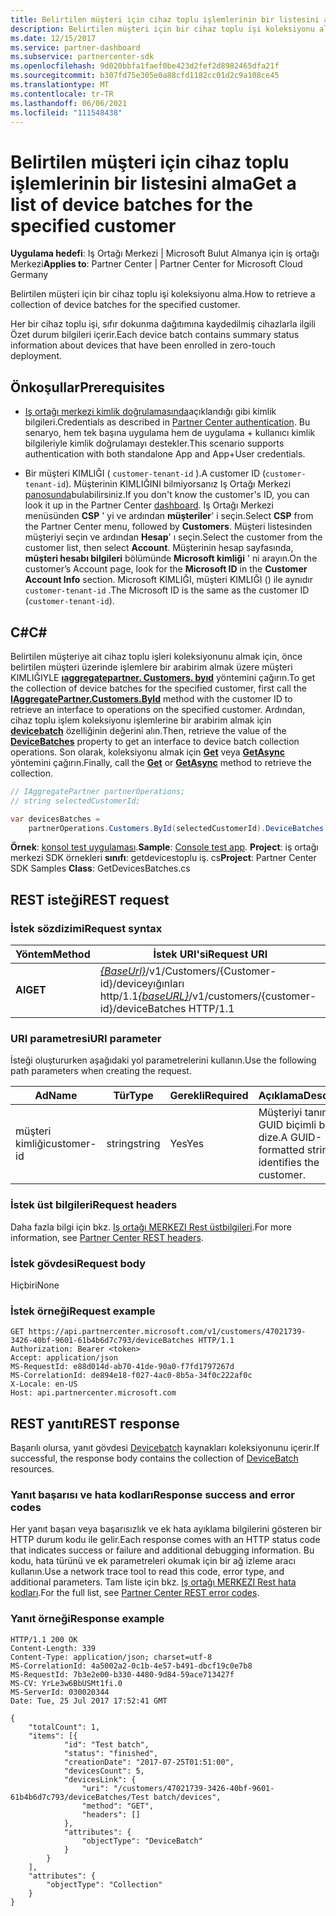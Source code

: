```yaml
---
title: Belirtilen müşteri için cihaz toplu işlemlerinin bir listesini alma
description: Belirtilen müşteri için bir cihaz toplu işi koleksiyonu alma.
ms.date: 12/15/2017
ms.service: partner-dashboard
ms.subservice: partnercenter-sdk
ms.openlocfilehash: 9d020bbfa1faef0be423d2fef2d8982465dfa21f
ms.sourcegitcommit: b307fd75e305e0a88cfd1182cc01d2c9a108ce45
ms.translationtype: MT
ms.contentlocale: tr-TR
ms.lasthandoff: 06/06/2021
ms.locfileid: "111548438"
---
```

# <a name="get-a-list-of-device-batches-for-the-specified-customer"></a><span data-ttu-id="5e21b-103">Belirtilen müşteri için cihaz toplu işlemlerinin bir listesini alma</span><span class="sxs-lookup"><span data-stu-id="5e21b-103">Get a list of device batches for the specified customer</span></span>

<span data-ttu-id="5e21b-104">**Uygulama hedefi**: Iş Ortağı Merkezi | Microsoft Bulut Almanya için iş ortağı Merkezi</span><span class="sxs-lookup"><span data-stu-id="5e21b-104">**Applies to**: Partner Center | Partner Center for Microsoft Cloud Germany</span></span>

<span data-ttu-id="5e21b-105">Belirtilen müşteri için bir cihaz toplu işi koleksiyonu alma.</span><span class="sxs-lookup"><span data-stu-id="5e21b-105">How to retrieve a collection of device batches for the specified customer.</span></span>

<span data-ttu-id="5e21b-106">Her bir cihaz toplu işi, sıfır dokunma dağıtımına kaydedilmiş cihazlarla ilgili Özet durum bilgileri içerir.</span><span class="sxs-lookup"><span data-stu-id="5e21b-106">Each device batch contains summary status information about devices that have been enrolled in zero-touch deployment.</span></span>

## <a name="prerequisites"></a><span data-ttu-id="5e21b-107">Önkoşullar</span><span class="sxs-lookup"><span data-stu-id="5e21b-107">Prerequisites</span></span>

- <span data-ttu-id="5e21b-108">[Iş ortağı merkezi kimlik doğrulamasında](partner-center-authentication.md)açıklandığı gibi kimlik bilgileri.</span><span class="sxs-lookup"><span data-stu-id="5e21b-108">Credentials as described in [Partner Center authentication](partner-center-authentication.md).</span></span> <span data-ttu-id="5e21b-109">Bu senaryo, hem tek başına uygulama hem de uygulama + kullanıcı kimlik bilgileriyle kimlik doğrulamayı destekler.</span><span class="sxs-lookup"><span data-stu-id="5e21b-109">This scenario supports authentication with both standalone App and App+User credentials.</span></span>

- <span data-ttu-id="5e21b-110">Bir müşteri KIMLIĞI ( `customer-tenant-id` ).</span><span class="sxs-lookup"><span data-stu-id="5e21b-110">A customer ID (`customer-tenant-id`).</span></span> <span data-ttu-id="5e21b-111">Müşterinin KIMLIĞINI bilmiyorsanız Iş Ortağı Merkezi [panosunda](https://partner.microsoft.com/dashboard)bulabilirsiniz.</span><span class="sxs-lookup"><span data-stu-id="5e21b-111">If you don't know the customer's ID, you can look it up in the Partner Center [dashboard](https://partner.microsoft.com/dashboard).</span></span> <span data-ttu-id="5e21b-112">Iş Ortağı Merkezi menüsünden **CSP** ' yi ve ardından **müşteriler**' i seçin.</span><span class="sxs-lookup"><span data-stu-id="5e21b-112">Select **CSP** from the Partner Center menu, followed by **Customers**.</span></span> <span data-ttu-id="5e21b-113">Müşteri listesinden müşteriyi seçin ve ardından **Hesap**' ı seçin.</span><span class="sxs-lookup"><span data-stu-id="5e21b-113">Select the customer from the customer list, then select **Account**.</span></span> <span data-ttu-id="5e21b-114">Müşterinin hesap sayfasında, **müşteri hesabı bilgileri** bölümünde **Microsoft kimliği** ' ni arayın.</span><span class="sxs-lookup"><span data-stu-id="5e21b-114">On the customer’s Account page, look for the **Microsoft ID** in the **Customer Account Info** section.</span></span> <span data-ttu-id="5e21b-115">Microsoft KIMLIĞI, müşteri KIMLIĞI () ile aynıdır `customer-tenant-id` .</span><span class="sxs-lookup"><span data-stu-id="5e21b-115">The Microsoft ID is the same as the customer ID  (`customer-tenant-id`).</span></span>

## <a name="c"></a><span data-ttu-id="5e21b-116">C\#</span><span class="sxs-lookup"><span data-stu-id="5e21b-116">C\#</span></span>

<span data-ttu-id="5e21b-117">Belirtilen müşteriye ait cihaz toplu işleri koleksiyonunu almak için, önce belirtilen müşteri üzerinde işlemlere bir arabirim almak üzere müşteri KIMLIĞIYLE [**ıaggregatepartner. Customers. byıd**](/dotnet/api/microsoft.store.partnercenter.customers.icustomercollection.byid) yöntemini çağırın.</span><span class="sxs-lookup"><span data-stu-id="5e21b-117">To get the collection of device batches for the specified customer, first call the [**IAggregatePartner.Customers.ById**](/dotnet/api/microsoft.store.partnercenter.customers.icustomercollection.byid) method with the customer ID to retrieve an interface to operations on the specified customer.</span></span> <span data-ttu-id="5e21b-118">Ardından, cihaz toplu işlem koleksiyonu işlemlerine bir arabirim almak için [**devicebatch**](/dotnet/api/microsoft.store.partnercenter.customers.icustomer.devicebatches) özelliğinin değerini alın.</span><span class="sxs-lookup"><span data-stu-id="5e21b-118">Then, retrieve the value of the [**DeviceBatches**](/dotnet/api/microsoft.store.partnercenter.customers.icustomer.devicebatches) property to get an interface to device batch collection operations.</span></span> <span data-ttu-id="5e21b-119">Son olarak, koleksiyonu almak için [**Get**](/dotnet/api/microsoft.store.partnercenter.devicesdeployment.idevicesbatchcollection.get) veya [**GetAsync**](/dotnet/api/microsoft.store.partnercenter.devicesdeployment.idevicesbatchcollection.getasync) yöntemini çağırın.</span><span class="sxs-lookup"><span data-stu-id="5e21b-119">Finally, call the [**Get**](/dotnet/api/microsoft.store.partnercenter.devicesdeployment.idevicesbatchcollection.get) or [**GetAsync**](/dotnet/api/microsoft.store.partnercenter.devicesdeployment.idevicesbatchcollection.getasync) method to retrieve the collection.</span></span>

``` csharp
// IAggregatePartner partnerOperations;
// string selectedCustomerId;

var devicesBatches =
    partnerOperations.Customers.ById(selectedCustomerId).DeviceBatches.Get();
```

<span data-ttu-id="5e21b-120">**Örnek**: [konsol test uygulaması](console-test-app.md).</span><span class="sxs-lookup"><span data-stu-id="5e21b-120">**Sample**: [Console test app](console-test-app.md).</span></span> <span data-ttu-id="5e21b-121">**Project**: iş ortağı merkezi SDK örnekleri **sınıfı**: getdevicestoplu iş. cs</span><span class="sxs-lookup"><span data-stu-id="5e21b-121">**Project**: Partner Center SDK Samples **Class**: GetDevicesBatches.cs</span></span>

## <a name="rest-request"></a><span data-ttu-id="5e21b-122">REST isteği</span><span class="sxs-lookup"><span data-stu-id="5e21b-122">REST request</span></span>

### <a name="request-syntax"></a><span data-ttu-id="5e21b-123">İstek sözdizimi</span><span class="sxs-lookup"><span data-stu-id="5e21b-123">Request syntax</span></span>

| <span data-ttu-id="5e21b-124">Yöntem</span><span class="sxs-lookup"><span data-stu-id="5e21b-124">Method</span></span>  | <span data-ttu-id="5e21b-125">İstek URI'si</span><span class="sxs-lookup"><span data-stu-id="5e21b-125">Request URI</span></span>                                                                                   |
|---------|-----------------------------------------------------------------------------------------------|
| <span data-ttu-id="5e21b-126">**Al**</span><span class="sxs-lookup"><span data-stu-id="5e21b-126">**GET**</span></span> | <span data-ttu-id="5e21b-127">[*{BaseUrl}*](partner-center-rest-urls.md)/v1/Customers/{Customer-id}/deviceyığınları http/1.1</span><span class="sxs-lookup"><span data-stu-id="5e21b-127">[*{baseURL}*](partner-center-rest-urls.md)/v1/customers/{customer-id}/deviceBatches HTTP/1.1</span></span> |

### <a name="uri-parameter"></a><span data-ttu-id="5e21b-128">URI parametresi</span><span class="sxs-lookup"><span data-stu-id="5e21b-128">URI parameter</span></span>

<span data-ttu-id="5e21b-129">İsteği oluştururken aşağıdaki yol parametrelerini kullanın.</span><span class="sxs-lookup"><span data-stu-id="5e21b-129">Use the following path parameters when creating the request.</span></span>

| <span data-ttu-id="5e21b-130">Ad</span><span class="sxs-lookup"><span data-stu-id="5e21b-130">Name</span></span>        | <span data-ttu-id="5e21b-131">Tür</span><span class="sxs-lookup"><span data-stu-id="5e21b-131">Type</span></span>   | <span data-ttu-id="5e21b-132">Gerekli</span><span class="sxs-lookup"><span data-stu-id="5e21b-132">Required</span></span> | <span data-ttu-id="5e21b-133">Açıklama</span><span class="sxs-lookup"><span data-stu-id="5e21b-133">Description</span></span>                                           |
|-------------|--------|----------|-------------------------------------------------------|
| <span data-ttu-id="5e21b-134">müşteri kimliği</span><span class="sxs-lookup"><span data-stu-id="5e21b-134">customer-id</span></span> | <span data-ttu-id="5e21b-135">string</span><span class="sxs-lookup"><span data-stu-id="5e21b-135">string</span></span> | <span data-ttu-id="5e21b-136">Yes</span><span class="sxs-lookup"><span data-stu-id="5e21b-136">Yes</span></span>      | <span data-ttu-id="5e21b-137">Müşteriyi tanımlayan GUID biçimli bir dize.</span><span class="sxs-lookup"><span data-stu-id="5e21b-137">A GUID-formatted string that identifies the customer.</span></span> |

### <a name="request-headers"></a><span data-ttu-id="5e21b-138">İstek üst bilgileri</span><span class="sxs-lookup"><span data-stu-id="5e21b-138">Request headers</span></span>

<span data-ttu-id="5e21b-139">Daha fazla bilgi için bkz. [Iş ortağı MERKEZI Rest üstbilgileri](headers.md).</span><span class="sxs-lookup"><span data-stu-id="5e21b-139">For more information, see [Partner Center REST headers](headers.md).</span></span>

### <a name="request-body"></a><span data-ttu-id="5e21b-140">İstek gövdesi</span><span class="sxs-lookup"><span data-stu-id="5e21b-140">Request body</span></span>

<span data-ttu-id="5e21b-141">Hiçbiri</span><span class="sxs-lookup"><span data-stu-id="5e21b-141">None</span></span>

### <a name="request-example"></a><span data-ttu-id="5e21b-142">İstek örneği</span><span class="sxs-lookup"><span data-stu-id="5e21b-142">Request example</span></span>

```http
GET https://api.partnercenter.microsoft.com/v1/customers/47021739-3426-40bf-9601-61b4b6d7c793/deviceBatches HTTP/1.1
Authorization: Bearer <token>
Accept: application/json
MS-RequestId: e88d014d-ab70-41de-90a0-f7fd1797267d
MS-CorrelationId: de894e18-f027-4ac0-8b5a-34f0c222af0c
X-Locale: en-US
Host: api.partnercenter.microsoft.com
```

## <a name="rest-response"></a><span data-ttu-id="5e21b-143">REST yanıtı</span><span class="sxs-lookup"><span data-stu-id="5e21b-143">REST response</span></span>

<span data-ttu-id="5e21b-144">Başarılı olursa, yanıt gövdesi [Devicebatch](device-deployment-resources.md#devicebatch) kaynakları koleksiyonunu içerir.</span><span class="sxs-lookup"><span data-stu-id="5e21b-144">If successful, the response body contains the collection of [DeviceBatch](device-deployment-resources.md#devicebatch) resources.</span></span>

### <a name="response-success-and-error-codes"></a><span data-ttu-id="5e21b-145">Yanıt başarısı ve hata kodları</span><span class="sxs-lookup"><span data-stu-id="5e21b-145">Response success and error codes</span></span>

<span data-ttu-id="5e21b-146">Her yanıt başarı veya başarısızlık ve ek hata ayıklama bilgilerini gösteren bir HTTP durum kodu ile gelir.</span><span class="sxs-lookup"><span data-stu-id="5e21b-146">Each response comes with an HTTP status code that indicates success or failure and additional debugging information.</span></span> <span data-ttu-id="5e21b-147">Bu kodu, hata türünü ve ek parametreleri okumak için bir ağ izleme aracı kullanın.</span><span class="sxs-lookup"><span data-stu-id="5e21b-147">Use a network trace tool to read this code, error type, and additional parameters.</span></span> <span data-ttu-id="5e21b-148">Tam liste için bkz. [Iş ortağı MERKEZI Rest hata kodları](error-codes.md).</span><span class="sxs-lookup"><span data-stu-id="5e21b-148">For the full list, see [Partner Center REST error codes](error-codes.md).</span></span>

### <a name="response-example"></a><span data-ttu-id="5e21b-149">Yanıt örneği</span><span class="sxs-lookup"><span data-stu-id="5e21b-149">Response example</span></span>

```http
HTTP/1.1 200 OK
Content-Length: 339
Content-Type: application/json; charset=utf-8
MS-CorrelationId: 4a5002a2-0c1b-4e57-b491-dbcf19c0e7b8
MS-RequestId: 7b3e2e00-b330-4480-9d84-59ace713427f
MS-CV: YrLe3w6BbUSMt1fi.0
MS-ServerId: 030020344
Date: Tue, 25 Jul 2017 17:52:41 GMT

{
    "totalCount": 1,
    "items": [{
            "id": "Test batch",
            "status": "finished",
            "creationDate": "2017-07-25T01:51:00",
            "devicesCount": 5,
            "devicesLink": {
                "uri": "/customers/47021739-3426-40bf-9601-61b4b6d7c793/deviceBatches/Test batch/devices",
                "method": "GET",
                "headers": []
            },
            "attributes": {
                "objectType": "DeviceBatch"
            }
        }
    ],
    "attributes": {
        "objectType": "Collection"
    }
}
```
